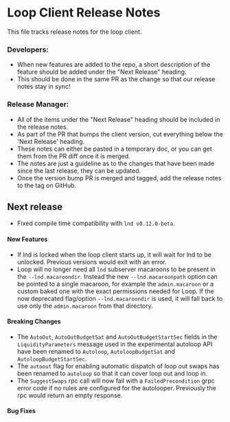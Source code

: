 # Loop Client Release Notes
This file tracks release notes for the loop client. 

### Developers: 
* When new features are added to the repo, a short description of the feature should be added under the "Next Release" heading.
* This should be done in the same PR as the change so that our release notes stay in sync!

### Release Manager: 
* All of the items under the "Next Release" heading should be included in the release notes.
* As part of the PR that bumps the client version, cut everything below the 'Next Release' heading. 
* These notes can either be pasted in a temporary doc, or you can get them from the PR diff once it is merged. 
* The notes are just a guideline as to the changes that have been made since the last release, they can be updated.
* Once the version bump PR is merged and tagged, add the release notes to the tag on GitHub.

## Next release
- Fixed compile time compatibility with `lnd v0.12.0-beta`.

#### New Features
* If lnd is locked when the loop client starts up, it will wait for lnd to be 
  unlocked. Previous versions would exit with an error.
* Loop will no longer need all `lnd` subserver macaroons to be present in the
  `--lnd.macaroondir`. Instead the new `--lnd.macaroonpath` option can be
  pointed to a single macaroon, for example the `admin.macaroon` or a custom
  baked one with the exact permissions needed for Loop. If the now deprecated
  flag/option `--lnd.macaroondir` is used, it will fall back to use only the
  `admin.macaroon` from that directory.

#### Breaking Changes
* The `AutoOut`, `AutoOutBudgetSat` and `AutoOutBudgetStartSec` fields in the
  `LiquidityParameters` message used in the experimental autoloop API have 
  been renamed to `Autoloop`, `AutoloopBudgetSat` and `AutoloopBudgetStartSec`. 
* The `autoout` flag for enabling automatic dispatch of loop out swaps has been
  renamed to `autoloop` so that it can cover loop out and loop in.
* The `SuggestSwaps` rpc call will now fail with a `FailedPrecondition` grpc
  error code if no rules are configured for the autolooper. Previously the rpc
  would return an empty response.

#### Bug Fixes
